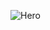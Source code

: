 ![Hero](https://user-images.githubusercontent.com/90608498/152702130-1e584776-89a6-4d9e-beac-75f9a5b446b1.png)
